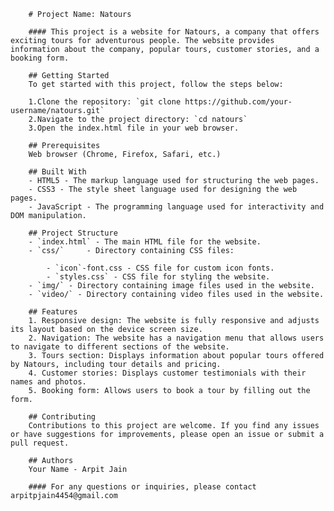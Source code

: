         # Project Name: Natours

        #### This project is a website for Natours, a company that offers exciting tours for adventurous people. The website provides information about the company, popular tours, customer stories, and a booking form.

        ## Getting Started
        To get started with this project, follow the steps below:

        1.Clone the repository: `git clone https://github.com/your-username/natours.git`
        2.Navigate to the project directory: `cd natours`
        3.Open the index.html file in your web browser.

        ## Prerequisites
        Web browser (Chrome, Firefox, Safari, etc.)

        ## Built With
        - HTML5 - The markup language used for structuring the web pages.
        - CSS3 - The style sheet language used for designing the web pages.
        - JavaScript - The programming language used for interactivity and DOM manipulation.

        ## Project Structure
        - `index.html` - The main HTML file for the website.
        - `css/`     - Directory containing CSS files:

            - `icon`-font.css - CSS file for custom icon fonts.
            - `styles.css` - CSS file for styling the website.
        - `img/` - Directory containing image files used in the website.
        - `video/` - Directory containing video files used in the website.

        ## Features
        1. Responsive design: The website is fully responsive and adjusts its layout based on the device screen size.
        2. Navigation: The website has a navigation menu that allows users to navigate to different sections of the website.
        3. Tours section: Displays information about popular tours offered by Natours, including tour details and pricing.
        4. Customer stories: Displays customer testimonials with their names and photos.
        5. Booking form: Allows users to book a tour by filling out the form.

        ## Contributing
        Contributions to this project are welcome. If you find any issues or have suggestions for improvements, please open an issue or submit a pull request.

        ## Authors
        Your Name - Arpit Jain

        #### For any questions or inquiries, please contact arpitpjain4454@gmail.com
